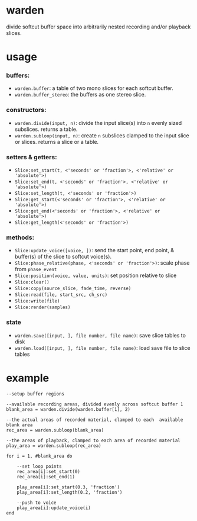 # warden

divide softcut buffer space into arbitrarily nested recording and/or playback slices.

# usage

### buffers:
- `warden.buffer`: a table of two mono slices for each softcut buffer.
- `warden.buffer_stereo`: the buffers as one stereo slice.

### constructors:
- `warden.divide(input, n)`: divide the input slice(s) into `n` evenly sized subslices. returns a table.
- `warden.subloop(input, n)`: create `n` subslices clamped to the input slice or slices. returns a slice or a table.

### setters & getters:
- `Slice:set_start(t, <'seconds' or 'fraction'>, <'relative' or 'absolute'>)` 
- `Slice:set_end(t, <'seconds' or 'fraction'>, <'relative' or 'absolute'>)` 
- `Slice:set_length(t, <'seconds' or 'fraction'>)` 
- `Slice:get_start(<'seconds' or 'fraction'>, <'relative' or 'absolute'>)` 
- `Slice:get_end(<'seconds' or 'fraction'>, <'relative' or 'absolute'>)` 
- `Slice:get_length(<'seconds' or 'fraction'>)`

### methods:
- `Slice:update_voice([voice, ])`: send the start point, end point, & buffer(s) of the slice to softcut voice(s).
- `Slice:phase_relative(phase, <'seconds' or 'fraction'>)`: scale phase from `phase_event`
- `Slice:position(voice, value, units)`: set position relative to slice
- `Slice:clear()`
- `Slice:copy(source_slice, fade_time, reverse)`
- `Slice:read(file, start_src, ch_src)`
- `Slice:write(file)`
- `Slice:render(samples)`

### state

- `warden.save([input, ], file number, file name)`: save slice tables to disk
- `warden.load([input, ], file number, file name)`: load save file to slice tables

# example
```
--setup buffer regions

--available recording areas, divided evenly across softcut buffer 1
blank_area = warden.divide(warden.buffer[1], 2)

--the actual areas of recorded material, clamped to each  available blank area
rec_area = warden.subloop(blank_area)

--the areas of playback, clamped to each area of recorded material
play_area = warden.subloop(rec_area)

for i = 1, #blank_area do

    --set loop points
    rec_area[i]:set_start(0)
    rec_area[i]:set_end(1)

    play_area[i]:set_start(0.3, 'fraction')
    play_area[i]:set_length(0.2, 'fraction')
    
    --push to voice
    play_area[i]:update_voice(i)
end
```
